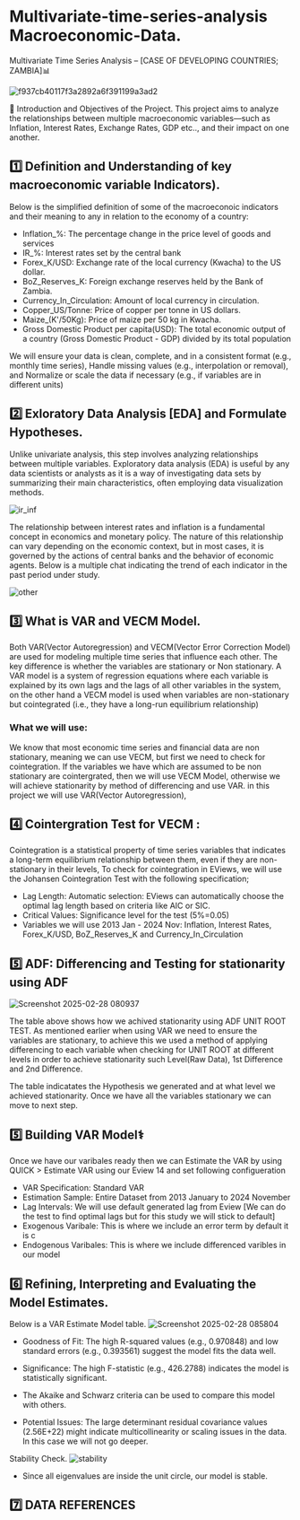 # Multivariate-time-series-analysis Macroeconomic-Data.
Multivariate Time Series Analysis – [CASE OF DEVELOPING COUNTRIES; ZAMBIA]📊

![f937cb40117f3a2892a6f391199a3ad2](https://github.com/user-attachments/assets/e6ca1a05-49aa-4aff-bd87-013833702164)

📌 Introduction and Objectives of the Project.
This project aims to analyze the relationships between multiple macroeconomic variables—such as Inflation, Interest Rates, Exchange Rates, GDP etc.., and their impact on one another.

## 1️⃣ Definition and Understanding of key macroeconomic variable Indicators). 

Below is the simplified definition of some of the macroeconoic indicators and their meaning to any in relation to the economy of a country:
- Inflation_%: The percentage change in the price level of goods and services
- IR_%: Interest rates set by the central bank
- Forex_K/USD: Exchange rate of the local currency (Kwacha) to the US dollar.
- BoZ_Reserves_K: Foreign exchange reserves held by the Bank of Zambia.
- Currency_In_Circulation: Amount of local currency in circulation.
- Copper_US/Tonne: Price of copper per tonne in US dollars.
- Maize_(K'/50Kg): Price of maize per 50 kg in Kwacha.
- Gross Domestic Product per capita(USD): The total economic output of a country (Gross Domestic Product - GDP) divided by its total population

We will ensure your data is clean, complete, and in a consistent format (e.g., monthly time series), Handle missing values (e.g., interpolation or removal), and Normalize or scale the data if necessary (e.g., if variables are in different units)
  
## 2️⃣ Exloratory Data Analysis [EDA] and Formulate Hypotheses.

Unlike univariate analysis, this step involves analyzing relationships between multiple variables. Exploratory data analysis (EDA) is useful by any data scientists or analysts as it is a way of investigating data sets by summarizing their main characteristics, often employing data visualization methods. 

![ir_inf](https://github.com/user-attachments/assets/1b1ba4a2-867a-4ac2-8b21-aed3ae48be71)

The relationship between interest rates and inflation is a fundamental concept in economics and monetary policy. The nature of this relationship can vary depending on the economic context, but in most cases, it is governed by the actions of central banks and the behavior of economic agents. Below is a multiple chat indicating the trend of each indicator in the past period under study.

![other](https://github.com/user-attachments/assets/00d64f51-b952-4d8e-aa23-45f56bca8471)

  
## 3️⃣ What is VAR and VECM Model.
Both VAR(Vector Autoregression) and VECM(Vector Error Correction Model) are used for modeling multiple time series that influence each other. The key difference is whether the variables are stationary or Non stationary. A VAR model is a system of regression equations where each variable is explained by its own lags and the lags of all other variables in the system, on the other hand a VECM model is used when variables are non-stationary but cointegrated (i.e., they have a long-run equilibrium relationship)

### What we will use:
We know that most economic time series and financial data are non stationary, meaning we can use VECM, but first we need to check for cointegration. If the variables we have which are assumed to be non stationary are cointergrated, then we will use VECM Model, otherwise we will achieve stationarity by method of differencing and use VAR. in this project we will use VAR(Vector Autoregression),

## 4️⃣ Cointergration Test for VECM :
Cointegration is a statistical property of time series variables that indicates a long-term equilibrium relationship between them, even if they are non-stationary in their levels, To check for cointegration in EViews, we will use the Johansen Cointegration Test with the following specification;

- Lag Length: Automatic selection: EViews can automatically choose the optimal lag length based on criteria like AIC or SIC.
- Critical Values: Significance level for the test (5%=0.05)
- Variables we will use 2013 Jan - 2024 Nov: Inflation, Interest Rates, Forex_K/USD, BoZ_Reserves_K and Currency_In_Circulation
  
## 5️⃣ ADF: Differencing and Testing for stationarity using ADF
![Screenshot 2025-02-28 080937](https://github.com/user-attachments/assets/0a07f423-6bba-4708-90ab-02d9286461d1)

The table above shows how we achived stationarity using ADF UNIT ROOT TEST. As mentioned earlier when using VAR we need to ensure the variables are stationary, to achieve this we used a method of applying differencing to each variable when checking for UNIT ROOT at different levels in order to achieve stationarity such Level(Raw Data), 1st Difference and 2nd Difference.

The table indicatates the Hypothesis we generated and at what level we achieved stationarity. Once we have all the variables stationary we can move to next step.

## 5️⃣ Building VAR Model⚕️

Once we have our varibales ready then we can Estimate the VAR by using QUICK > Estimate VAR using our Eview 14 and set following configueration
- VAR Specification: Standard VAR
- Estimation Sample: Entire Dataset from 2013 January to 2024 November
- Lag Intervals: We will use default generated lag from Eview [We can do the test to find optimal lags but for this study we will stick to default]
- Exogenous Varibale: This is where we include an error term by default it is c
- Endogenous Varibales: This is where we include differenced varibles in our model

## 6️⃣ Refining, Interpreting and Evaluating the Model Estimates.

Below is a VAR Estimate Model table.
![Screenshot 2025-02-28 085804](https://github.com/user-attachments/assets/e500cc21-3ddf-416c-98ef-3f926121a1bd)

- Goodness of Fit: The high R-squared values (e.g., 0.970848) and low standard errors (e.g., 0.393561) suggest the model fits the data well.

- Significance: The high F-statistic (e.g., 426.2788) indicates the model is statistically significant.
  
- The Akaike and Schwarz criteria can be used to compare this model with others.
  
- Potential Issues: The large determinant residual covariance values (2.56E+22) might indicate multicollinearity or scaling issues in the data. In this case we will not go deeper.

Stability Check.
![stability](https://github.com/user-attachments/assets/61570466-982f-41ca-a61f-be3a7903fa3e)

- Since all eigenvalues are inside the unit circle, our model is stable.
  
## 7️⃣ DATA REFERENCES








